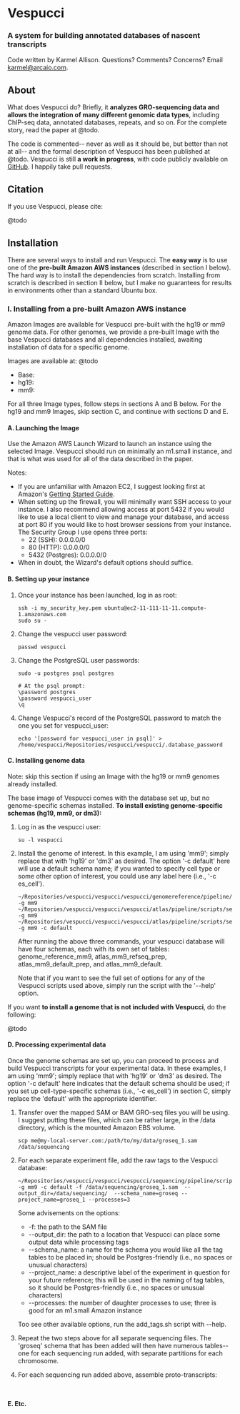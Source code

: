 # Vespucci

### A system for building annotated databases of nascent transcripts

Code written by Karmel Allison. Questions? Comments? Concerns? Email karmel@arcaio.com.

## About

What does Vespucci do? Briefly, it **analyzes GRO-sequencing data and allows the integration of many different genomic data types**, including ChIP-seq data, annotated databases, repeats, and so on. For the complete story, read the paper at @todo.

The code is commented-- never as well as it should be, but better than not at all-- and the formal description of Vespucci has been published at @todo. Vespucci is still **a work in progress**, with code publicly available on [GitHub](https://github.com/karmel/vespucci/). I happily take pull requests.

## Citation

If you use Vespucci, please cite:

@todo

## Installation

There are several ways to install and run Vespucci. The **easy way** is to use one of the **pre-built Amazon AWS instances** (described in section I below). The hard way is to install the dependencies from scratch. Installing from scratch is described in section II below, but I make no guarantees for results in environments other than a standard Ubuntu box.

### I. Installing from a pre-built Amazon AWS instance

Amazon Images are available for Vespucci pre-built with the hg19 or mm9 genome data. For other genomes, we provide a pre-built Image with the base Vespucci databases and all dependencies installed, awaiting installation of data for a specific genome. 

Images are available at: @todo

* Base: 
* hg19: 
* mm9: 

For all three Image types, follow steps in sections A and B below. For the hg19 and mm9 Images, skip section C, and continue with sections D and E.

#### A. Launching the Image 

Use the Amazon AWS Launch Wizard to launch an instance using the selected Image. Vespucci should run on minimally an m1.small instance, and that is what was used for all of the data described in the paper.

Notes:

* If you are unfamiliar with Amazon EC2, I suggest looking first at Amazon's [Getting Started Guide](http://docs.aws.amazon.com/AWSEC2/latest/UserGuide/EC2_GetStarted.html).
* When setting up the firewall, you will minimally want SSH access to your instance. I also recommend allowing access at port 5432 if you would like to use a local client to view and manage your database, and access at port 80 if you would like to host browser sessions from your instance. The Security Group I use opens three ports:
	* 22 (SSH): 0.0.0.0/0
	* 80 (HTTP): 0.0.0.0/0
	* 5432 (Postgres): 0.0.0.0/0
* When in doubt, the Wizard's default options should suffice.

#### B. Setting up your instance

1. Once your instance has been launched, log in as root:

	```
	ssh -i my_security_key.pem ubuntu@ec2-11-111-11-11.compute-1.amazonaws.com
	sudo su -
	```

1. Change the vespucci user password:

	```
	passwd vespucci
	```

1. Change the PostgreSQL user passwords:

	```
	sudo -u postgres psql postgres

	# At the psql prompt:
	\password postgres
	\password vespucci_user
	\q
	```

1. Change Vespucci's record of the PostgreSQL password to match the one you set for vespucci_user:

	```
	echo '[password for vespucci_user in psql]' > /home/vespucci/Repositories/vespucci/vespucci/.database_password
	```

#### C. Installing genome data

Note: skip this section if using an Image with the hg19 or mm9 genomes already installed.

The base image of Vespucci comes with the database set up, but no genome-specific schemas installed. **To install existing genome-specific schemas (hg19, mm9, or dm3):**

1. Log in as the vespucci user:

	```
	su -l vespucci
	```

1. Install the genome of interest. In this example, I am using 'mm9'; simply replace that with 'hg19' or 'dm3' as desired. The option '-c default' here will use a default schema name; if you wanted to specify cell type or some other option of interest, you could use any label here (i.e., '-c es_cell').

	```
	~/Repositories/vespucci/vespucci/vespucci/genomereference/pipeline/scripts/set_up_database.sh -g mm9 
	~/Repositories/vespucci/vespucci/vespucci/atlas/pipeline/scripts/set_up_refseq_database.sh -g mm9
	~/Repositories/vespucci/vespucci/vespucci/atlas/pipeline/scripts/set_up_database.sh -g mm9 -c default
	```

	After running the above three commands, your vespucci database will have four schemas, each with its own set of tables: genome_reference_mm9, atlas_mm9_refseq_prep, atlas_mm9_default_prep, and atlas_mm9_default.

	Note that if you want to see the full set of options for any of the Vespucci scripts used above, simply run the script with the '--help' option.

If you want **to install a genome that is not included with Vespucci**, do the following:

@todo

#### D. Processing experimental data

Once the genome schemas are set up, you can proceed to process and build Vespucci transcripts for your experimental data. In these examples, I am using 'mm9'; simply replace that with 'hg19' or 'dm3' as desired. The option '-c default' here indicates that the default schema should be used; if you set up cell-type-specific schemas (i.e., '-c es_cell') in section C, simply replace the 'default' with the appropriate identifier.

1. Transfer over the mapped SAM or BAM GRO-seq files you will be using. I suggest putting these files, which can be rather large, in the /data directory, which is the mounted Amazon EBS volume.

	```
	scp me@my-local-server.com:/path/to/my/data/groseq_1.sam /data/sequencing
	```

1. For each separate experiment file, add the raw tags to the Vespucci database:

	```
	~/Repositories/vespucci/vespucci/vespucci/sequencing/pipeline/scripts/add_tags.sh -g mm9 -c default -f /data/sequencing/groseq_1.sam  --output_dir=/data/sequencing/  --schema_name=groseq --project_name=groseq_1 --processes=3 
	```

	Some advisements on the options:

	* -f: the path to the SAM file
	* --output_dir: the path to a location that Vespucci can place some output data while processing tags
	* --schema_name: a name for the schema you would like all the tag tables to be placed in; should be Postgres-friendly (i.e., no spaces or unusual characters)
	* --project_name: a descriptive label of the experiment in question for your future reference; this will be used in the naming of tag tables, so it should be Postgres-friendly (i.e., no spaces or unusual characters)
	* --processes: the number of daughter processes to use; three is good for an m1.small Amazon instance
	
	Too see other available options, run the add_tags.sh script with --help.
	
1. Repeat the two steps above for all separate sequencing files. The 'groseq' schema that has been added will then have numerous tables-- one for each sequencing run added, with separate partitions for each chromosome.

1. For each sequencing run added above, assemble proto-transcripts:

	```

	```


	```

	```



#### E. Etc.

